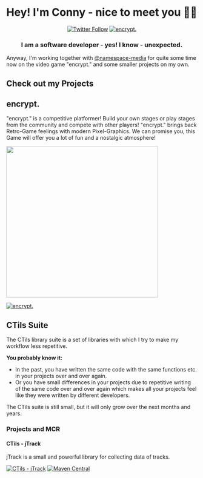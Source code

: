 <h1 align="center">Hey! I'm Conny - nice to meet you 👋🏼</h1>

<div align="center"><a href="https://twitter.com/ConnysCode"><img alt="Twitter Follow" src="https://img.shields.io/twitter/follow/ConnysCode?color=%231DA1F2&logo=twitter&style=for-the-badge"></a> <a href="https://encrypt.namespace.media/"><img alt="encrypt." src="https://img.shields.io/website?color=%232a475e&label=%22encrypt.%22%20on%20Steam&logo=steam&style=for-the-badge&up_message=%3E%20here%20%3C&url=https%3A%2F%2Fencrypt.namespace.media%2F"></a></div>

<h3 align="center">I am a software developer - yes! I know - <b>unexpected</b>.</h3>
<div>Anyway, I'm working together with <a href="https://github.com/namespace-media">@namespace-media</a> for quite some time now on the video game "encrypt." and some smaller projects on my own.</div>

## Check out my Projects
## encrypt.
"encrypt." is a competitive platformer! Build your own stages or play stages from the community and compete with other players! "encrypt." brings back Retro-Game feelings with modern Pixel-Graphics. We can promise you, this Game will offer you a lot of fun and a nostalgic atmosphere!

<img src="https://namespace.media/img/images/2020/12/05/iamspeed.png" width="400">

<a href="https://encrypt.namespace.media/"><img alt="encrypt." src="https://img.shields.io/website?color=%232a475e&label=check%20it%20out&logo=steam&style=for-the-badge&up_message=encrypt%20on%20steam&url=https%3A%2F%2Fencrypt.namespace.media%2F"></a>

## CTils Suite
The CTils library suite is a set of libraries with which I try to make my workflow less repetitive.

<b>You probably know it:</b>
- In the past, you have written the same code with the same functions etc. in your projects over and over again.
- Or you have small differences in your projects due to repetitive writing of the same code over and over again which makes all your projects feel like they were written by different developers.

The CTils suite is still small, but it will only grow over the next months and years.
### Projects and MCR
#### CTils - jTrack
jTrack is a small and powerful library for collecting data of tracks.

<a href="https://github.com/ConnysCode/jTrack"><img alt="CTils - jTrack" src="https://img.shields.io/github/repo-size/connyscode/jtrack?label=CTils%20-%20jTrack&logo=github&style=for-the-badge"></a> <a href="https://search.maven.org/search?q=g:com.github.connyscode.ctils"><img alt="Maven Central" src="https://img.shields.io/maven-central/v/com.github.connyscode.ctils/jtrack?style=for-the-badge"></a>
